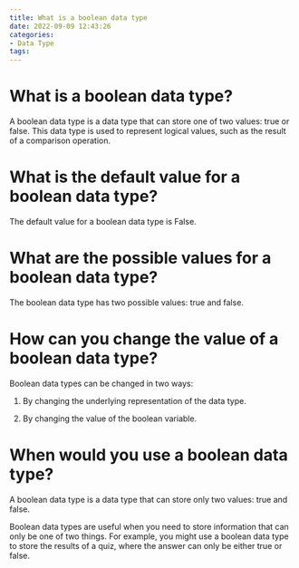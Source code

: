 ```yaml
---
title: What is a boolean data type 
date: 2022-09-09 12:43:26
categories:
- Data Type
tags:
---
```



#  What is a boolean data type? 

A boolean data type is a data type that can store one of two values: true or false. This data type is used to represent logical values, such as the result of a comparison operation.

#  What is the default value for a boolean data type? 

The default value for a boolean data type is False.

#  What are the possible values for a boolean data type? 

The boolean data type has two possible values: true and false.

#  How can you change the value of a boolean data type? 

Boolean data types can be changed in two ways:

1. By changing the underlying representation of the data type.

2. By changing the value of the boolean variable.

#  When would you use a boolean data type?

A boolean data type is a data type that can store only two values: true and false.

Boolean data types are useful when you need to store information that can only be one of two things. For example, you might use a boolean data type to store the results of a quiz, where the answer can only be either true or false.